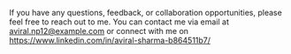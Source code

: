 
If you have any questions, feedback, or collaboration opportunities, please feel free to reach out to me. You can contact me via email at aviral.np12@example.com or connect with me on https://www.linkedin.com/in/aviral-sharma-b864511b7/
